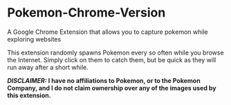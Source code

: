 # Pokemon-Chrome-Version
A Google Chrome Extension that allows you to capture pokemon while exploring websites

This extension randomly spawns Pokemon every so often while you browse the Internet. Simply click on them to catch them, but be quick as they will run away after a short while.

**_DISCLAIMER:_ I have no affiliations to Pokemon, or to the Pokemon Company, and I do not claim ownership over any of the images used by this extension.** 
